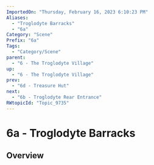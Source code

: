 ```yaml
---
ImportedOn: "Thursday, February 16, 2023 6:10:23 PM"
Aliases:
  - "Troglodyte Barracks"
  - "6a"
Category: "Scene"
Prefix: "6a"
Tags:
  - "Category/Scene"
parent:
  - "6 - The Troglodyte Village"
up:
  - "6 - The Troglodyte Village"
prev:
  - "6d - Treasure Hut"
next:
  - "6b - Troglodyte Rear Entrance"
RWtopicId: "Topic_9735"
---
```

# 6a - Troglodyte Barracks
## Overview
